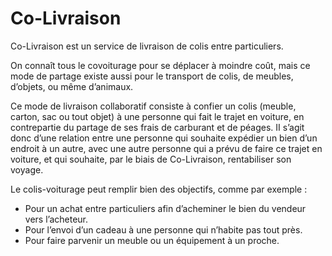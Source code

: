 # Co-Livraison

Co-Livraison est un service de livraison de colis entre particuliers.

On connaît tous le covoiturage pour se déplacer à moindre coût, mais ce mode de partage existe aussi pour le transport de colis, de meubles, d’objets, ou même d’animaux.

Ce mode de livraison collaboratif consiste à confier un colis (meuble, carton, sac ou tout objet) à une personne qui fait le trajet en voiture, en contrepartie du partage de ses frais de carburant et de péages.
II s’agit donc d’une relation entre une personne qui souhaite expédier un bien d’un endroit à un autre, avec une autre personne qui a prévu de faire ce trajet en voiture, et qui souhaite, par le biais de Co-Livraison, rentabiliser son voyage.

Le colis-voiturage peut remplir bien des objectifs, comme par exemple :

- Pour un achat entre particuliers afin d’acheminer le bien du vendeur vers l’acheteur.
- Pour l’envoi d’un cadeau à une personne qui n’habite pas tout près.
- Pour faire parvenir un meuble ou un équipement à un proche.
